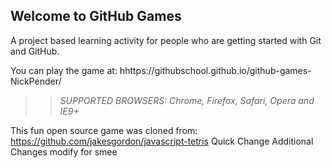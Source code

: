 ## Welcome to GitHub Games

A project based learning activity for people who are getting started with Git and GitHub.

You can play the game at: hhttps://githubschool.github.io/github-games-NickPender/

>> _*SUPPORTED BROWSERS*: Chrome, Firefox, Safari, Opera and IE9+_

This fun open source game was cloned from: https://github.com/jakesgordon/javascript-tetris
Quick Change
Additional Changes
modify for smee
